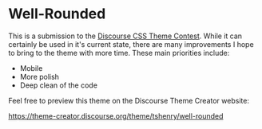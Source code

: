 # Well-Rounded

This is a submission to the [Discourse CSS Theme Contest](https://meta.discourse.org/t/css-theme-contest-with-prizes/93770). While it can certainly be used in it's current state, there are many improvements I hope to bring to the theme with more time. These main priorities include:

- Mobile
- More polish
- Deep clean of the code

Feel free to preview this theme on the Discourse Theme Creator website:

https://theme-creator.discourse.org/theme/tshenry/well-rounded
